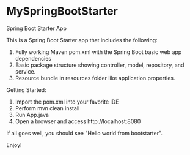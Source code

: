 # MySpringBootStarter
Spring Boot Starter App


This is a Spring Boot Starter app that includes the following:

 1. Fully working Maven pom.xml with the Spring Boot basic web app dependencies
 2. Basic package structure showing controller, model, repository, and service.
 3. Resource bundle in resources folder like application.properties.

 Getting Started:
 1. Import the pom.xml into your favorite IDE
 2. Perform mvn clean install
 3. Run App.java
 4. Open a browser and access http://localhost:8080


 If all goes well, you should see "Hello world from bootstarter".

 Enjoy!

